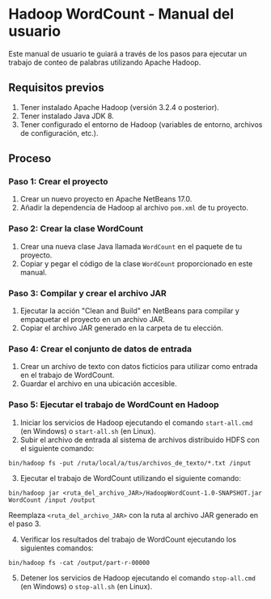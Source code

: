 # Hadoop WordCount - Manual del usuario

Este manual de usuario te guiará a través de los pasos para ejecutar un trabajo de conteo de palabras utilizando Apache Hadoop.

## Requisitos previos

1. Tener instalado Apache Hadoop (versión 3.2.4 o posterior).
2. Tener instalado Java JDK 8.
3. Tener configurado el entorno de Hadoop (variables de entorno, archivos de configuración, etc.).

## Proceso

### Paso 1: Crear el proyecto

1. Crear un nuevo proyecto en Apache NetBeans 17.0.
2. Añadir la dependencia de Hadoop al archivo `pom.xml` de tu proyecto.

### Paso 2: Crear la clase WordCount

1. Crear una nueva clase Java llamada `WordCount` en el paquete de tu proyecto.
2. Copiar y pegar el código de la clase `WordCount` proporcionado en este manual.

### Paso 3: Compilar y crear el archivo JAR

1. Ejecutar la acción "Clean and Build" en NetBeans para compilar y empaquetar el proyecto en un archivo JAR.
2. Copiar el archivo JAR generado en la carpeta de tu elección.

### Paso 4: Crear el conjunto de datos de entrada

1. Crear un archivo de texto con datos ficticios para utilizar como entrada en el trabajo de WordCount.
2. Guardar el archivo en una ubicación accesible.

### Paso 5: Ejecutar el trabajo de WordCount en Hadoop

1. Iniciar los servicios de Hadoop ejecutando el comando `start-all.cmd` (en Windows) o `start-all.sh` (en Linux).
2. Subir el archivo de entrada al sistema de archivos distribuido HDFS con el siguiente comando:

```
bin/hadoop fs -put /ruta/local/a/tus/archivos_de_texto/*.txt /input
```

3. Ejecutar el trabajo de WordCount utilizando el siguiente comando:

```
bin/hadoop jar <ruta_del_archivo_JAR>/HadoopWordCount-1.0-SNAPSHOT.jar WordCount /input /output
```

Reemplaza `<ruta_del_archivo_JAR>` con la ruta al archivo JAR generado en el paso 3.

4. Verificar los resultados del trabajo de WordCount ejecutando los siguientes comandos:

```
bin/hadoop fs -cat /output/part-r-00000
```

5. Detener los servicios de Hadoop ejecutando el comando `stop-all.cmd` (en Windows) o `stop-all.sh` (en Linux).

